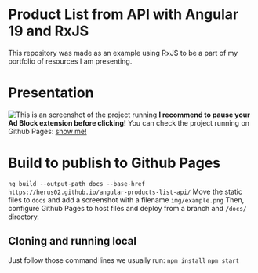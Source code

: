 # Product List from API with Angular 19 and RxJS

This repository was made as an example using RxJS to be a part of my portfolio of resources I am presenting.

# Presentation
![This is an screenshot of the project running](https://herus02.github.io/angular-products-list-api/img/example.png)
**I recommend to pause your Ad Block extension before clicking!**
You can check the project running on Github Pages: [show me!](https://herus02.github.io/angular-products-list-api/)

# Build to publish to Github Pages
`ng build --output-path docs --base-href https://herus02.github.io/angular-products-list-api/`
Move the static files to `docs` and add a screenshot with a filename `img/example.png`
Then, configure Github Pages to host files and deploy from a branch and `/docs/` directory.

## Cloning and running local

Just follow those command lines we usually run: 
`npm install` 
`npm start`
